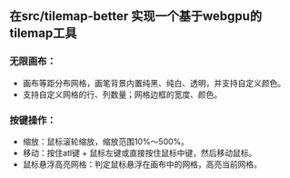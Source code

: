 ## 在src/tilemap-better 实现一个基于webgpu的tilemap工具

### 无限画布：

- 画布等距分布网格，画笔背景内置纯黑、纯白、透明，并支持自定义颜色。
- 支持自定义网格的行、列数量；网格边框的宽度、颜色。

### 按键操作：

- 缩放：鼠标滚轮缩放，缩放范围10%～500%。
- 移动：按住atl键 + 鼠标左键或直接按住鼠标中键，然后移动鼠标。
- 鼠标悬浮高亮网格：判定鼠标悬浮在画布中的网格，高亮当前网格。
